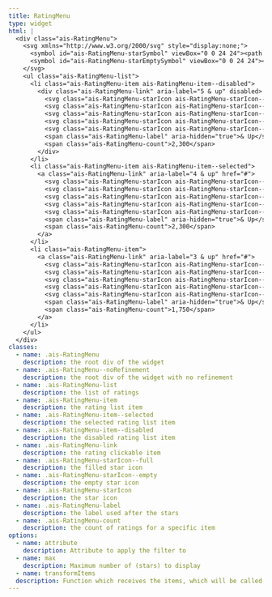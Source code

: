 ```yaml
---
title: RatingMenu
type: widget
html: |
  <div class="ais-RatingMenu">
    <svg xmlns="http://www.w3.org/2000/svg" style="display:none;">
      <symbol id="ais-RatingMenu-starSymbol" viewBox="0 0 24 24"><path d="M12 .288l2.833 8.718h9.167l-7.417 5.389 2.833 8.718-7.416-5.388-7.417 5.388 2.833-8.718-7.416-5.389h9.167z"/></symbol>
      <symbol id="ais-RatingMenu-starEmptySymbol" viewBox="0 0 24 24"><path d="M12 6.76l1.379 4.246h4.465l-3.612 2.625 1.379 4.246-3.611-2.625-3.612 2.625 1.379-4.246-3.612-2.625h4.465l1.38-4.246zm0-6.472l-2.833 8.718h-9.167l7.416 5.389-2.833 8.718 7.417-5.388 7.416 5.388-2.833-8.718 7.417-5.389h-9.167l-2.833-8.718z"/></symbol>
    </svg>
    <ul class="ais-RatingMenu-list">
      <li class="ais-RatingMenu-item ais-RatingMenu-item--disabled">
        <div class="ais-RatingMenu-link" aria-label="5 & up" disabled>
          <svg class="ais-RatingMenu-starIcon ais-RatingMenu-starIcon--full" aria-hidden="true" width="24" height="24"><use xlink:href="#ais-RatingMenu-starSymbol"></use></svg>
          <svg class="ais-RatingMenu-starIcon ais-RatingMenu-starIcon--full" aria-hidden="true" width="24" height="24"><use xlink:href="#ais-RatingMenu-starSymbol"></use></svg>
          <svg class="ais-RatingMenu-starIcon ais-RatingMenu-starIcon--full" aria-hidden="true" width="24" height="24"><use xlink:href="#ais-RatingMenu-starSymbol"></use></svg>
          <svg class="ais-RatingMenu-starIcon ais-RatingMenu-starIcon--full" aria-hidden="true" width="24" height="24"><use xlink:href="#ais-RatingMenu-starSymbol"></use></svg>
          <svg class="ais-RatingMenu-starIcon ais-RatingMenu-starIcon--full" aria-hidden="true" width="24" height="24"><use xlink:href="#ais-RatingMenu-starSymbol"></use></svg>
          <span class="ais-RatingMenu-label" aria-hidden="true">& Up</span>
          <span class="ais-RatingMenu-count">2,300</span>
        </div>
      </li>
      <li class="ais-RatingMenu-item ais-RatingMenu-item--selected">
        <a class="ais-RatingMenu-link" aria-label="4 & up" href="#">
          <svg class="ais-RatingMenu-starIcon ais-RatingMenu-starIcon--full" aria-hidden="true" width="24" height="24"><use xlink:href="#ais-RatingMenu-starSymbol"></use></svg>
          <svg class="ais-RatingMenu-starIcon ais-RatingMenu-starIcon--full" aria-hidden="true" width="24" height="24"><use xlink:href="#ais-RatingMenu-starSymbol"></use></svg>
          <svg class="ais-RatingMenu-starIcon ais-RatingMenu-starIcon--full" aria-hidden="true" width="24" height="24"><use xlink:href="#ais-RatingMenu-starSymbol"></use></svg>
          <svg class="ais-RatingMenu-starIcon ais-RatingMenu-starIcon--full" aria-hidden="true" width="24" height="24"><use xlink:href="#ais-RatingMenu-starSymbol"></use></svg>
          <svg class="ais-RatingMenu-starIcon ais-RatingMenu-starIcon--empty" aria-hidden="true" width="24" height="24"><use xlink:href="#ais-RatingMenu-starEmptySymbol"></use></svg>
          <span class="ais-RatingMenu-label" aria-hidden="true">& Up</span>
          <span class="ais-RatingMenu-count">2,300</span>
        </a>
      </li>
      <li class="ais-RatingMenu-item">
        <a class="ais-RatingMenu-link" aria-label="3 & up" href="#">
          <svg class="ais-RatingMenu-starIcon ais-RatingMenu-starIcon--full" aria-hidden="true" width="24" height="24"><use xlink:href="#ais-RatingMenu-starSymbol"></use></svg>
          <svg class="ais-RatingMenu-starIcon ais-RatingMenu-starIcon--full" aria-hidden="true" width="24" height="24"><use xlink:href="#ais-RatingMenu-starSymbol"></use></svg>
          <svg class="ais-RatingMenu-starIcon ais-RatingMenu-starIcon--full" aria-hidden="true" width="24" height="24"><use xlink:href="#ais-RatingMenu-starSymbol"></use></svg>
          <svg class="ais-RatingMenu-starIcon ais-RatingMenu-starIcon--empty" aria-hidden="true" width="24" height="24"><use xlink:href="#ais-RatingMenu-starEmptySymbol"></use></svg>
          <svg class="ais-RatingMenu-starIcon ais-RatingMenu-starIcon--empty" aria-hidden="true" width="24" height="24"><use xlink:href="#ais-RatingMenu-starEmptySymbol"></use></svg>
          <span class="ais-RatingMenu-label" aria-hidden="true">& Up</span>
          <span class="ais-RatingMenu-count">1,750</span>
        </a>
      </li>
    </ul>
  </div>
classes:
  - name: .ais-RatingMenu
    description: the root div of the widget
  - name: .ais-RatingMenu--noRefinement
    description: the root div of the widget with no refinement
  - name: .ais-RatingMenu-list
    description: the list of ratings
  - name: .ais-RatingMenu-item
    description: the rating list item
  - name: .ais-RatingMenu-item--selected
    description: the selected rating list item
  - name: .ais-RatingMenu-item--disabled
    description: the disabled rating list item
  - name: .ais-RatingMenu-link
    description: the rating clickable item
  - name: .ais-RatingMenu-starIcon--full
    description: the filled star icon
  - name: .ais-RatingMenu-starIcon--empty
    description: the empty star icon
  - name: .ais-RatingMenu-starIcon
    description: the star icon
  - name: .ais-RatingMenu-label
    description: the label used after the stars
  - name: .ais-RatingMenu-count
    description: the count of ratings for a specific item
options:
  - name: attribute
    description: Attribute to apply the filter to
  - name: max
    description: Maximum number of (stars) to display
  - name: transformItems
  description: Function which receives the items, which will be called before displaying them. Should return a new array with the same shape as the original array. Useful for mapping over the items to transform, remove or reorder them
---
```


